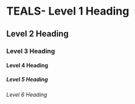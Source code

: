 # TEALS- Level 1 Heading
## Level 2 Heading
### Level 3 Heading
#### Level 4 Heading
##### Level 5 Heading
###### Level 6 Heading
